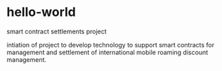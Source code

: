 # hello-world

smart contract settlements project

intiation of project to develop technology to support smart contracts for management and settlement of international mobile roaming discount management.

